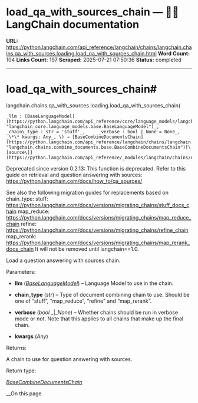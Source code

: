 # load_qa_with_sources_chain — 🦜🔗 LangChain  documentation

**URL:** https://python.langchain.com/api_reference/langchain/chains/langchain.chains.qa_with_sources.loading.load_qa_with_sources_chain.html
**Word Count:** 104
**Links Count:** 197
**Scraped:** 2025-07-21 07:50:36
**Status:** completed

---

# load\_qa\_with\_sources\_chain\#

langchain.chains.qa\_with\_sources.loading.load\_qa\_with\_sources\_chain\(

    _llm : [BaseLanguageModel](https://python.langchain.com/api_reference/core/language_models/langchain_core.language_models.base.BaseLanguageModel.html#langchain_core.language_models.base.BaseLanguageModel "langchain_core.language_models.base.BaseLanguageModel")_,     _chain\_type : str = 'stuff'_,     _verbose : bool | None = None_,     _\*\* kwargs: Any_, \) → [BaseCombineDocumentsChain](https://python.langchain.com/api_reference/langchain/chains/langchain.chains.combine_documents.base.BaseCombineDocumentsChain.html#langchain.chains.combine_documents.base.BaseCombineDocumentsChain "langchain.chains.combine_documents.base.BaseCombineDocumentsChain")[\[source\]](https://python.langchain.com/api_reference/_modules/langchain/chains/qa_with_sources/loading.html#load_qa_with_sources_chain)\#     

Deprecated since version 0.2.13: This function is deprecated. Refer to this guide on retrieval and question answering with sources: <https://python.langchain.com/docs/how_to/qa_sources/>

See also the following migration guides for replacements based on chain\_type: stuff: <https://python.langchain.com/docs/versions/migrating_chains/stuff_docs_chain> map\_reduce: <https://python.langchain.com/docs/versions/migrating_chains/map_reduce_chain> refine: <https://python.langchain.com/docs/versions/migrating_chains/refine_chain> map\_rerank: <https://python.langchain.com/docs/versions/migrating_chains/map_rerank_docs_chain> It will not be removed until langchain==1.0.

Load a question answering with sources chain.

Parameters:     

  * **llm** \([_BaseLanguageModel_](https://python.langchain.com/api_reference/core/language_models/langchain_core.language_models.base.BaseLanguageModel.html#langchain_core.language_models.base.BaseLanguageModel "langchain_core.language_models.base.BaseLanguageModel")\) – Language Model to use in the chain.

  * **chain\_type** \(_str_\) – Type of document combining chain to use. Should be one of “stuff”, “map\_reduce”, “refine” and “map\_rerank”.

  * **verbose** \(_bool_ _|__None_\) – Whether chains should be run in verbose mode or not. Note that this applies to all chains that make up the final chain.

  * **kwargs** \(_Any_\)

Returns:     

A chain to use for question answering with sources.

Return type:     

[_BaseCombineDocumentsChain_](https://python.langchain.com/api_reference/langchain/chains/langchain.chains.combine_documents.base.BaseCombineDocumentsChain.html#langchain.chains.combine_documents.base.BaseCombineDocumentsChain "langchain.chains.combine_documents.base.BaseCombineDocumentsChain")

__On this page